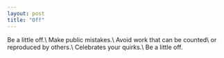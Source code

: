```yaml
---
layout: post
title: "Off"
---
```

Be a little off.\\
Make public mistakes.\\
Avoid work that can be counted\\
or reproduced by others.\\
Celebrates your quirks.\\
Be a little off.
